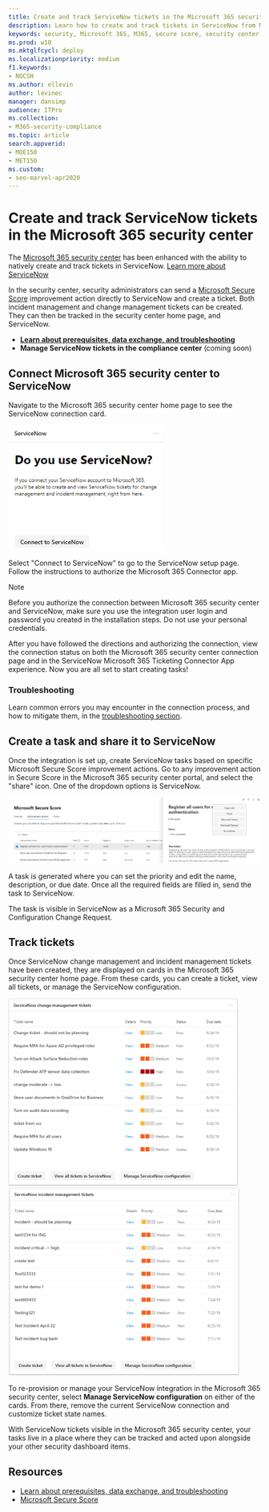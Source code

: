 ```yaml
---
title: Create and track ServiceNow tickets in the Microsoft 365 security center
description: Learn how to create and track tickets in ServiceNow from Microsoft 365 security center.
keywords: security, Microsoft 365, M365, secure score, security center, ServiceNow, tickets, tasks
ms.prod: w10
ms.mktglfcycl: deploy
ms.localizationpriority: medium
f1.keywords:
- NOCSH
ms.author: ellevin
author: levinec
manager: dansimp
audience: ITPro
ms.collection: 
- M365-security-compliance  
ms.topic: article
search.appverid: 
- MOE150
- MET150
ms.custom:
- seo-marvel-apr2020
---
```


# Create and track ServiceNow tickets in the Microsoft 365 security center

The [Microsoft 365 security center](overview-security-center.md) has been enhanced with the ability to natively create and track tickets in ServiceNow. [Learn more about ServiceNow](https://www.servicenow.com/)

In the security center, security administrators can send a [Microsoft Secure Score](microsoft-secure-score.md) improvement action directly to ServiceNow and create a ticket. Both incident management and change management tickets can be created. They can then be tracked in the security center home page, and ServiceNow.

- [**Learn about prerequisites, data exchange, and troubleshooting**](tickets.md)
- **Manage ServiceNow tickets in the compliance center** (coming soon)

## Connect Microsoft 365 security center to ServiceNow

Navigate to the Microsoft 365 security center home page to see the ServiceNow connection card.

![Do you use ServiceNow](../../media/do-you-use-servicenow-250.png)

Select "Connect to ServiceNow" to go to the ServiceNow setup page. Follow the instructions to authorize the Microsoft 365 Connector app.

> [!NOTE]
> Before you authorize the connection between Microsoft 365 security center and ServiceNow, make sure you use the integration user login and password you created in the installation steps. Do not use your personal credentials.

After you have followed the directions and authorizing the connection, view the connection status on both the Microsoft 365 security center connection page and in the ServiceNow Microsoft 365 Ticketing Connector App experience. Now you are all set to start creating tasks!

### Troubleshooting

Learn common errors you may encounter in the connection process, and how to mitigate them, in the [troubleshooting section](tickets.md#troubleshooting).

## Create a task and share it to ServiceNow

Once the integration is set up, create ServiceNow tasks based on specific Microsoft Secure Score improvement actions. Go to any improvement action in Secure Score in the Microsoft 365 security center portal, and select the "share" icon. One of the dropdown options is ServiceNow.

![ServiceNow sharing in Secure Score](../../media/servicenow-share.png)

A task is generated where you can set the priority and edit the name, description, or due date. Once all the required fields are filled in, send the task to ServiceNow.

The task is visible in ServiceNow as a Microsoft 365 Security and Configuration Change Request.

## Track tickets

Once ServiceNow change management and incident management tickets have been created, they are displayed on cards in the Microsoft 365 security center home page. From these cards, you can create a ticket, view all tickets, or manage the ServiceNow configuration.

![ServiceNow change management tickets](../../media/change-management-375.png)  ![ServiceNow incident management tickets](../../media/incident-management-375.png)

To re-provision or manage your ServiceNow integration in the Microsoft 365 security center, select **Manage ServiceNow configuration** on either of the cards. From there, remove the current ServiceNow connection and customize ticket state names.

With ServiceNow tickets visible in the Microsoft 365 security center, your tasks live in a place where they can be tracked and acted upon alongside your other security dashboard items.

## Resources

- [Learn about prerequisites, data exchange, and troubleshooting](tickets.md)
- [Microsoft Secure Score](microsoft-secure-score.md)